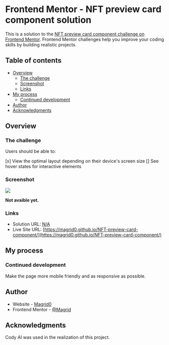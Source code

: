 # Frontend Mentor - NFT preview card component solution

This is a solution to the [NFT preview card component challenge on Frontend Mentor](https://www.frontendmentor.io/challenges/nft-preview-card-component-SbdUL_w0U). Frontend Mentor challenges help you improve your coding skills by building realistic projects. 

## Table of contents

- [Overview](#overview)
  - [The challenge](#the-challenge)
  - [Screenshot](#screenshot)
  - [Links](#links)
- [My process](#my-process)
  - [Continued development](#continued-development)
- [Author](#author)
- [Acknowledgments](#acknowledgments)

## Overview

### The challenge

Users should be able to:

[x] View the optimal layout depending on their device's screen size
[] See hover states for interactive elements

### Screenshot

![](./screenshot.jpg)

**Not avaible yet.**

### Links

- Solution URL: [N/A](https://your-solution-url.com)
- Live Site URL: [https://magrid0.github.io/NFT-preview-card-component/](https://magrid0.github.io/NFT-preview-card-component/)

## My process

### Continued development

Make the page more mobile friendly and as responsive as possible.

## Author

- Website - [Magrid0](https://Magrid0.github.io)
- Frontend Mentor - [@Magrid](https://www.frontendmentor.io/profile/Magrid0)

## Acknowledgments

Cody AI was used in the realization of this project.
